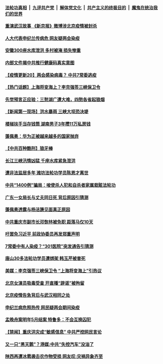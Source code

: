 ####  [法轮功真相](../../../../basic/blob/master/README.md?t=06260131) &nbsp;|&nbsp; [九评共产党](../../../../9ping.md/blob/master/README.md?t=06260131) &nbsp;|&nbsp; [解体党文化](../../../../jtdwh.md/blob/master/README.md?t=06260131)  &nbsp;|&nbsp; [共产主义的终极目的](../../../../gczydzjmd.md/blob/master/README.md?t=06260131) &nbsp;|&nbsp; [魔鬼在统治我们的世界](../../../../mgztzwmdsj.md/blob/master/README.md?t=06260131) 

#### [重演武汉故事 《新京报》微博涉北京疫情被封杀](../pages/prog204/a102879441.md?t=06260131) 

#### [人大代表申纪兰传病危 网友疑两会染疫](../pages/prog204/a102879410.md?t=06260131) 

#### [安徽300座水库泄洪 多村被淹 损失惨重](../pages/prog204/a102879384.md?t=06260131) 

#### [内部文件揭中共推行健康码真实意图](../pages/prog204/a102879366.md?t=06260131) 

#### [【疫情更新20】两会感染病毒？ 中共7常委逃疫](../pages/prog204/a102876465.md?t=06260131) 

#### [【热门话题】上海将变海上？李克强签三峡保卫令](../pages/prog204/a102879251.md?t=06260131) 

#### [先觉预言正应验：三愁湖广遭大难，四愁各省起狼烟](../pages/prog204/a102879268.md?t=06260131) 

#### [【新闻第一现场】洪水暴雨 三峡大坝恐决堤](../pages/prog204/a102879129.md?t=06260131) 

#### [楼梯扶手当存钱筒 湖南男子3年攒11万私房钱](../pages/prog204/a102879234.md?t=06260131) 

#### [蓬佩奥：华为正被越来越多的国家抛弃](../pages/prog204/a102879213.md?t=06260131) 


#### [【中共百种酷刑】狼牙棒](../pages/prog204/a102879170.md?t=06260131) 

#### [长江三峡汛情凶猛 千座水库紧急泄洪](../pages/prog204/a102879141.md?t=06260131) 

#### [遭非法监居多年 潍坊法轮功学员陈恩才离世](../pages/prog204/a102879155.md?t=06260131) 

#### [中共“1400例”骗局：唆使杀人犯和自杀者家属栽赃法轮功](../pages/prog204/a102879135.md?t=06260131) 

#### [广东一女局长与丈夫同日死 背后原因引猜测](../pages/prog204/a102879109.md?t=06260131) 

#### [蓬佩奥透露与杨洁篪见面真正原因](../pages/prog204/a102879064.md?t=06260131) 

#### [中共重庆市副市长邓恢林被免职 距落马仅10天](../pages/prog204/a102879063.md?t=06260131) 

#### [吁罢免习近平 前政协委员再发郑重声明](../pages/prog204/a102879061.md?t=06260131) 

#### [7常委中有人染疫？“301医院”突发通告引猜测](../pages/prog204/a102879027.md?t=06260131) 

#### [唐山30多法轮功学员遭绑架 韩玉芹被害死](../pages/prog204/a102879022.md?t=06260131) 

#### [美媒：李克强签三峡保卫令 “上海将变海上”引热议](../pages/prog204/a102878975.md?t=06260131) 

#### [北京女演员吸毒受查 开直播“辟谣”被拘留](../pages/prog204/a102878940.md?t=06260131) 

#### [北京疫情告急背后与武汉相同之处](../pages/prog204/a102878942.md?t=06260131) 

#### [申纪兰病危照热传 网民疑两会期间染疫](../pages/prog204/a102878930.md?t=06260131) 


#### [孟晚舟案明年5月结案 特鲁多：不会互换囚犯](../pages/prog204/a102878827.md?t=06260131) 

#### [【禁闻】重庆洪灾成“敏感信息” 中共严控网民言论](../pages/prog204/a102878852.md?t=06260131) 

#### [又一只“黑天鹅”？港媒:中共“失控汽车”没油了](../pages/prog204/a102878820.md?t=06260131) 

#### [陕西再遭冰雹袭击农作物受损 网友叹:灾祸异象齐至](../pages/prog204/a102878797.md?t=06260131) 

